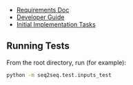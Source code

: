 - [Requirements Doc](https://docs.google.com/document/d/1av4wpAnKinbtG_0fcNC94XKyh-_rXxxJEhRXy9xn6js/edit)
- [Developer Guide](https://github.com/dennybritz/seq2seq/wiki/Developer-Guide)
- [Initial Implementation Tasks](https://github.com/dennybritz/seq2seq/projects/2)

## Running Tests

From the root directory, run (for example):

```bash
python -m seq2seq.test.inputs_test
```
